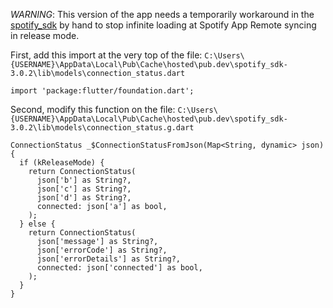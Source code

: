 *WARNING*: This version of the app needs a temporarily workaround in the [spotify_sdk](https://github.com/brim-borium/spotify_sdk) by hand to stop infinite loading at Spotify App Remote syncing in release mode.

First, add this import at the very top of the file:  ```C:\Users\{USERNAME}\AppData\Local\Pub\Cache\hosted\pub.dev\spotify_sdk-3.0.2\lib\models\connection_status.dart```

``` import 'package:flutter/foundation.dart'; ``` 


Second, modify this function on the file: ```C:\Users\{USERNAME}\AppData\Local\Pub\Cache\hosted\pub.dev\spotify_sdk-3.0.2\lib\models\connection_status.g.dart``` 
```
ConnectionStatus _$ConnectionStatusFromJson(Map<String, dynamic> json) {
  if (kReleaseMode) {
    return ConnectionStatus(
      json['b'] as String?,
      json['c'] as String?,
      json['d'] as String?,
      connected: json['a'] as bool,
    );
  } else {
    return ConnectionStatus(
      json['message'] as String?,
      json['errorCode'] as String?,
      json['errorDetails'] as String?,
      connected: json['connected'] as bool,
    );
  }
}

```
